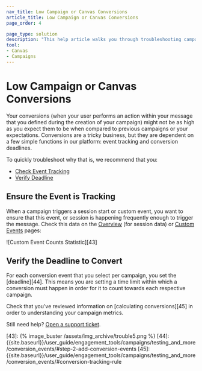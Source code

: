 ```yaml
---
nav_title: Low Campaign or Canvas Conversions
article_title: Low Campaign or Canvas Conversions
page_order: 4

page_type: solution
description: "This help article walks you through troubleshooting campaigns or Canvases with lower than expected conversion rates."
tool:
- Canvas
- Campaigns
---
```


# Low Campaign or Canvas Conversions

Your conversions (when your user performs an action within your message that you defined during the creation of your campaign) might not be as high as you expect them to be when compared to previous campaigns or your expectations. Conversions are a tricky business, but they are dependent on a few simple functions in our platform: event tracking and conversion deadlines.

To quickly troubleshoot why that is, we recommend that you:

* [Check Event Tracking](#ensure-the-event-is-tracking)
* [Verify Deadline](#verify-the-deadline-to-convert)


## Ensure the Event is Tracking

When a campaign triggers a session start or custom event, you want to ensure that this event, or session is happening frequently enough to trigger the message. Check this data on the [Overview][1] (for session data) or [Custom Events][2] pages:

![Custom Event Counts Statistic][43]

## Verify the Deadline to Convert

For each conversion event that you select per campaign, you set the [deadline][44]. This means you are setting a time limit within which a conversion must happen in order for it to count towards each respective campaign.

Check that you’ve reviewed information on [calculating conversions][45] in order to understanding your campaign metrics.

Still need help? [Open a support ticket]({{site.baseurl}}/support_contact/).

[1]: {{site.baseurl}}/user_guide/data_and_analytics/your_reports/understanding_your_app_usage_data/#understanding-your-app-usage-data
[2]: {{site.baseurl}}/user_guide/data_and_analytics/configuring_reporting/#configuring-reporting
[43]: {% image_buster /assets/img_archive/trouble5.png %}
[44]: {{site.baseurl}}/user_guide/engagement_tools/campaigns/testing_and_more/conversion_events/#step-2-add-conversion-events
[45]: {{site.baseurl}}/user_guide/engagement_tools/campaigns/testing_and_more/conversion_events/#conversion-tracking-rule